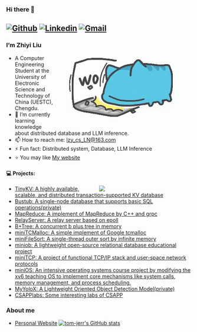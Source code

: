 ### Hi there 👋
[![Github](https://img.shields.io/badge/-Github-000?style=flat&logo=Github&logoColor=white)](https://github.com/tom-jerr)
[![Linkedin](https://img.shields.io/badge/-LinkedIn-blue?style=flat&logo=Linkedin&logoColor=white)](https://www.linkedin.com/in/%E8%8A%B7%E6%BA%A2-%E5%88%98-407018356/)
[![Gmail](https://img.shields.io/badge/-Gmail-c14438?style=flat&logo=Gmail&logoColor=white)](mailto:lzy_CS_LN@163.com)
--- 

<img align="right" alt="GIF" src="https://github.com/tom-jerr/MyblogImg/blob/main/bug_cat.gif" />

### I’m Zhiyi Liu
- A Computer Engineering Student at the University of Electronic Science and Technology of China (UESTC), Chengdu.
- 🌱 I’m currently learning knowledge about distributed database and LLM inference.
- 📫 How to reach me: [lzy_cs_LN@163.com](mailto:lzy_cs_LN@163.com)
- ⚡ Fun fact: Distributed system, Database, LLM Inference
- ⭐ You may like [My website](https://tom-jerr.github.io)

#### :computer: Projects: 
<p>
	<img width="50%" align="right" src="https://github-readme-stats.vercel.app/api?username=tom-jerr&show_icons=true&hide_border=true" />

- [TinyKV: A highly available, scalable, and distributed transaction-supported KV database](https://github.com/tom-jerr/tinykv)
- [Bustub: A single-node database that supports basic SQL operations(private)](https://github.com/tom-jerr/bustub)
- [MapReduce: A implement of MapReduce by C++ and grpc](https://github.com/tom-jerr/6.824/tree/lab1)
- [RelayServer: A relay server based on epoll](https://github.com/tom-jerr/RelayServer)
- [B+Tree: A concurrent b plus tree in memory](https://github.com/tom-jerr/BPlusTree)
- [miniTCMalloc: A simple implement of Google tcmalloc](https://github.com/tom-jerr/CPlusPlus/tree/malloc)
- [miniFileSort: A single-thread outer sort by infinite memory](https://github.com/tom-jerr/Cplusplus/tree/neooutersort)
- [miniob: A lightweight open-source relational database educational project](https://github.com/)
- [miniTCP: A project of functional TCP/IP stack and user-space network protocols](https://github.com/tom-jerr/CS144)
- [miniOS: An intensive operating systems course project by modifying the xv6 teaching OS to implement core mechanisms like system calls, memory management, and process scheduling.](https://github.com/tom-jerr/RethinkMIT6.S081)
- [MyYoloX: A Lightweight Oriented Object Detection Model(private)](https://github.com/tom-jerr/My_YOLOX)
- [CSAPPlabs: Some interesting labs of CSAPP](https://github.com/tom-jerr/CSapp_labs)
</p>

### About me
- [Personal Website](https://tom-jerr.github.io/)
[![tom-jerr's GitHub stats](https://github-readme-stats.vercel.app/api?username=tom-jerr&hide=prs,stars&show_icons=true)](https://github.com/tom-jerr/github-readme-stats)




